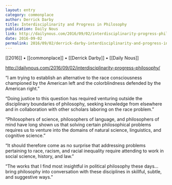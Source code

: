 ```yaml
---
layout: entry
category: commonplace
author: Derrick Darby
title: Interdisciplinarity and Progress in Philosophy
publication: Daily Nous
link: http://dailynous.com/2016/09/02/interdisciplinarity-progress-philosophy/
date: 2016-09-02
permalink: 2016/09/02/derrick-darby-interdisciplinarity-and-progress-in-philosophy
---
```


[[2016]] • [[commonplace]] • [[Derrick Darby]] • [[Daily Nous]]

http://dailynous.com/2016/09/02/interdisciplinarity-progress-philosophy/

“I am trying to establish an alternative to the race consciousness championed by the American left and the colorblindness defended by the American right.”

“Doing justice to this question has required venturing outside the disciplinary boundaries of philosophy, seeking knowledge from elsewhere and in collaboration with other scholars laboring on the race problem.”

“Philosophers of science, philosophers of language, and philosophers of mind have long shown us that solving certain philosophical problems requires us to venture into the domains of natural science, linguistics, and cognitive science.”

“It should therefore come as no surprise that addressing problems pertaining to race, racism, and racial inequality require attending to work in social science, history, and law.”

“The works that I find most insightful in political philosophy these days… bring philosophy into conversation with these disciplines in skillful, subtle, and suggestive ways.”
